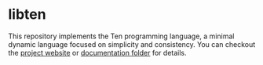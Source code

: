 # libten
This repository implements the Ten programming language, a minimal dynamic
language focused on simplicity and consistency. You can checkout the [project
website](https://ten-lang.io) or [documentation folder](docs/Readme.md) for
details.
